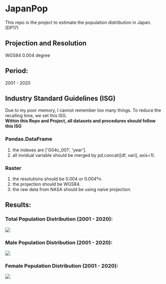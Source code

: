 # JapanPop
This repo is the project to estimate the population distribution in Japan. (DP17)

## Projection and Resolution
WGS84 0.004 degree  
   
## Period:
2001 - 2020  
  
## Industry Standard Guidelines (ISG)   
Due to my poor memory, I cannot remember too many things. To reduce the recalling 
time, we set this ISG.     
**Within this Repo and Project, all datasets and procedures should follow this ISG**    
     
### Pandas.DataFrame
1. the indexes are ['G04c_001', 'year'].     
2. all invidual variable should be merged by pd.concat([df, vari], axis=1).    


### Raster
1. the resolutions should be 0.004 or 0.004*n.    
2. the projection should be WGS84.     
3. the raw data from NASA should be using naive projection.

## Results:  
### Total Population Distribution (2001 - 2020):
![](05_Figure/zzz_total_log.gif)
   
### Male Population Distribution (2001 - 2020):
![](05_Figure/zzz_male_log.gif)
   
### Female Population Distribution (2001 - 2020):
![](05_Figure/zzz_female_log.gif)
   
